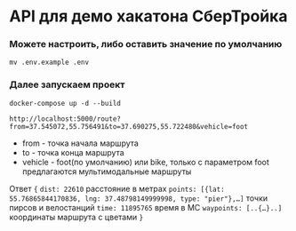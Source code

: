 # API для демо хакатона СберТройка

### Можете настроить, либо оставить значение по умолчанию 
 ``` mv .env.example .env ```

### Далее запускаем проект
 ``` docker-compose up -d --build ```
 
```http://localhost:5000/route?from=37.545072,55.756491&to=37.690275,55.722480&vehicle=foot```
 - from - точка начала маршрута
 - to - точка конца маршрута
 - vehicle - foot(по умолчанию) или bike, только с параметром foot предлагаются мультимодальные маршруты  
 
 Ответ ```{```
```dist: 22610``` расстояние в метрах
```points: [{lat: 55.76865844170836, lng: 37.48798149999998, type: "pier"},…]``` точки пирсов и велостанций
```time: 11895765``` время в МС
```waypoints: [..{…}..]``` координаты маршрута с цветами
```}```